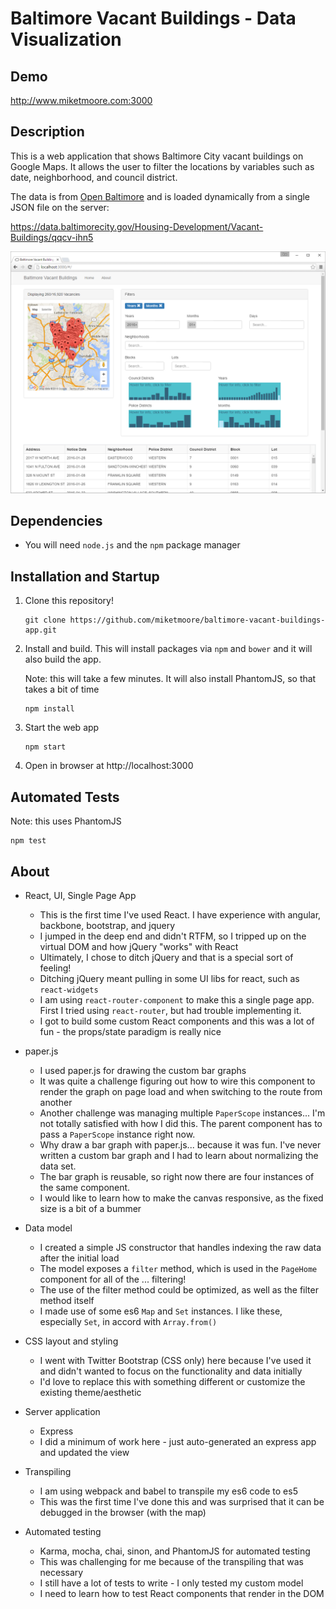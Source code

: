 # Baltimore Vacant Buildings - Data Visualization

## Demo

http://www.miketmoore.com:3000

## Description

This is a web application that shows Baltimore City vacant buildings on Google Maps. It allows the user to filter the locations by variables such as date, neighborhood, and council district. 

The data is from [Open Baltimore](https://data.baltimorecity.gov/) and is loaded dynamically from a single JSON file on the server:

https://data.baltimorecity.gov/Housing-Development/Vacant-Buildings/qqcv-ihn5

![Screenshot](/images/baltimore-vacant-buildings.PNG?raw=true "Screenshot")

## Dependencies

- You will need `node.js` and the `npm` package manager

## Installation and Startup

1. Clone this repository!

    ```
    git clone https://github.com/miketmoore/baltimore-vacant-buildings-app.git
    ```

2. Install and build. This will install packages via `npm` and `bower` and it will also build the app.

    Note: this will take a few minutes. It will also install PhantomJS, so that takes a bit of time

    ```
    npm install
    ```
    
3. Start the web app

    ```
    npm start
    ```
    
4. Open in browser at http://localhost:3000

## Automated Tests

Note: this uses PhantomJS

```
npm test
```

## About

- React, UI, Single Page App
    - This is the first time I've used React. I have experience with angular, backbone, bootstrap, and jquery
    - I jumped in the deep end and didn't RTFM, so I tripped up on the virtual DOM and how jQuery "works" with React
    - Ultimately, I chose to ditch jQuery and that is a special sort of feeling! 
    - Ditching jQuery meant pulling in some UI libs for react, such as `react-widgets`
    - I am using `react-router-component` to make this a single page app. First I tried using `react-router`, but had trouble implementing it. 
    - I got to build some custom React components and this was a lot of fun - the props/state paradigm is really nice
    
- paper.js
    - I used paper.js for drawing the custom bar graphs
    - It was quite a challenge figuring out how to wire this component to render the graph on page load and when switching to the route from another 
    - Another challenge was managing multiple `PaperScope` instances... I'm not totally satisfied with how I did this. The parent component has to pass a `PaperScope` instance right now. 
    - Why draw a bar graph with paper.js... because it was fun. I've never written a custom bar graph and I had to learn about normalizing the data set.
    - The bar graph is reusable, so right now there are four instances of the same component.
    - I would like to learn how to make the canvas responsive, as the fixed size is a bit of a bummer
    
- Data model
    - I created a simple JS constructor that handles indexing the raw data after the initial load
    - The model exposes a `filter` method, which is used in the `PageHome` component for all of the ... filtering!
    - The use of the filter method could be optimized, as well as the filter method itself
    - I made use of some es6 `Map` and `Set` instances. I like these, especially `Set`, in accord with `Array.from()`

- CSS layout and styling 
    - I went with Twitter Bootstrap (CSS only) here because I've used it and didn't wanted to focus on the functionality and data initially
    - I'd love to replace this with something different or customize the existing theme/aesthetic 
   
- Server application 
    - Express
    - I did a minimum of work here - just auto-generated an express app and updated the view
 
- Transpiling 
    - I am using webpack and babel to transpile my es6 code to es5
    - This was the first time I've done this and was surprised that it can be debugged in the browser (with the map)

- Automated testing
    - Karma, mocha, chai, sinon, and PhantomJS for automated testing
    - This was challenging for me because of the transpiling that was necessary
    - I still have a lot of tests to write - I only tested my custom model
    - I need to learn how to test React components that render in the DOM 

